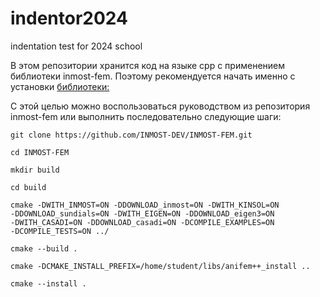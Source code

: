 # indentor2024
indentation test for 2024 school

В этом репозитории хранится код на языке cpp с применением библиотеки inmost-fem.
Поэтому рекомендуется начать именно с установки [библиотеки:](https://github.com/INMOST-DEV/INMOST-FEM)

С этой целью можно воспользоваться руководством из репозитория inmost-fem или выполнить последовательно следующие шаги:

```console
git clone https://github.com/INMOST-DEV/INMOST-FEM.git

cd INMOST-FEM

mkdir build

cd build

cmake -DWITH_INMOST=ON -DDOWNLOAD_inmost=ON -DWITH_KINSOL=ON 
-DDOWNLOAD_sundials=ON -DWITH_EIGEN=ON -DDOWNLOAD_eigen3=ON 
-DWITH_CASADI=ON -DDOWNLOAD_casadi=ON -DCOMPILE_EXAMPLES=ON 
-DCOMPILE_TESTS=ON ../

cmake --build .

cmake -DCMAKE_INSTALL_PREFIX=/home/student/libs/anifem++_install ..

cmake --install .
```
